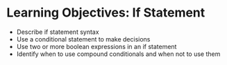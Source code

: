 # Learning Objectives: If Statement
- Describe if statement syntax
- Use a conditional statement to make decisions
- Use two or more boolean expressions in an if statement
- Identify when to use compound conditionals and when not to use them